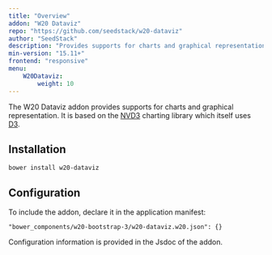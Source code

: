 ```yaml
---
title: "Overview"
addon: "W20 Dataviz"
repo: "https://github.com/seedstack/w20-dataviz"
author: "SeedStack"
description: "Provides supports for charts and graphical representation"
min-version: "15.11+"
frontend: "responsive"
menu:
    W20Dataviz:
        weight: 10
---
```


The W20 Dataviz addon provides supports for charts and graphical representation. It is based on the 
[NVD3](http://nvd3.org/) charting library which itself uses [D3](http://d3js.org/).

## Installation

```
bower install w20-dataviz
```

## Configuration

To include the addon, declare it in the application manifest:

```
"bower_components/w20-bootstrap-3/w20-dataviz.w20.json": {}
```

Configuration information is provided in the Jsdoc of the addon.